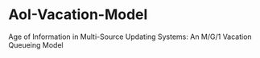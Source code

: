 # AoI-Vacation-Model
 Age of Information in Multi-Source Updating Systems: An M/G/1 Vacation Queueing Model
